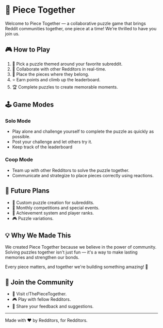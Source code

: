 # 🧩 Piece Together

Welcome to Piece Together — a collaborative puzzle game that brings Reddit communities together, one piece at a time! We're thrilled to have you join us.

## 🎮 How to Play

1. 🎯 Pick a puzzle themed around your favorite subreddit.
2. 🤝 Collaborate with other Redditors in real-time.
3. 🔄 Place the pieces where they belong.
4. ⭐ Earn points and climb up the leaderboard.
5. 🏆 Complete puzzles to create memorable moments.

## 🕹️ Game Modes

### Solo Mode
- Play alone and challenge yourself to complete the puzzle as quickly as possible.
- Post your challenge and let others try it.
- Keep track of the leaderboard

### Coop Mode
- Team up with other Redditors to solve the puzzle together.
- Communicate and strategize to place pieces correctly using reactions.

## 🚀 Future Plans

- 🎨 Custom puzzle creation for subreddits.
- 🏅 Monthly competitions and special events.
- 🌟 Achievement system and player ranks.
- 🎮 Puzzle variations.

## 💡 Why We Made This

We created Piece Together because we believe in the power of community. Solving puzzles together isn't just fun — it's a way to make lasting memories and strengthen our bonds.

Every piece matters, and together we're building something amazing! 🎯

## 🤝 Join the Community

- 🌟 Visit r/ThePieceTogether.
- 🎮 Play with fellow Redditors.
- 💭 Share your feedback and suggestions.

---
Made with ❤️ by Redditors, for Redditors.
